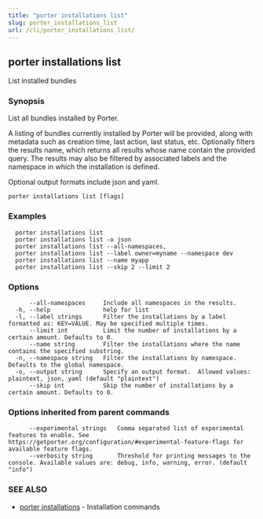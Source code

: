 ```yaml
---
title: "porter installations list"
slug: porter_installations_list
url: /cli/porter_installations_list/
---
```

## porter installations list

List installed bundles

### Synopsis

List all bundles installed by Porter.

A listing of bundles currently installed by Porter will be provided, along with metadata such as creation time, last action, last status, etc.
Optionally filters the results name, which returns all results whose name contain the provided query.
The results may also be filtered by associated labels and the namespace in which the installation is defined.

Optional output formats include json and yaml.

```
porter installations list [flags]
```

### Examples

```
  porter installations list
  porter installations list -o json
  porter installations list --all-namespaces,
  porter installations list --label owner=myname --namespace dev
  porter installations list --name myapp
  porter installations list --skip 2 --limit 2
```

### Options

```
      --all-namespaces     Include all namespaces in the results.
  -h, --help               help for list
  -l, --label strings      Filter the installations by a label formatted as: KEY=VALUE. May be specified multiple times.
      --limit int          Limit the number of installations by a certain amount. Defaults to 0.
      --name string        Filter the installations where the name contains the specified substring.
  -n, --namespace string   Filter the installations by namespace. Defaults to the global namespace.
  -o, --output string      Specify an output format.  Allowed values: plaintext, json, yaml (default "plaintext")
      --skip int           Skip the number of installations by a certain amount. Defaults to 0.
```

### Options inherited from parent commands

```
      --experimental strings   Comma separated list of experimental features to enable. See https://getporter.org/configuration/#experimental-feature-flags for available feature flags.
      --verbosity string       Threshold for printing messages to the console. Available values are: debug, info, warning, error. (default "info")
```

### SEE ALSO

* [porter installations](/cli/porter_installations/)	 - Installation commands

